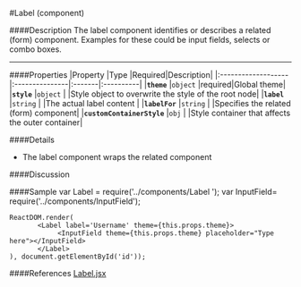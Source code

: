 #Label (component)

####Description
The label component identifies or describes a related (form) component. Examples for these could be input fields, selects or combo boxes.

---
####Properties
|Property            |Type            |Required|Description|
|:-------------------|:---------------|:-------|:----------|
|**`theme`**         |`object`        |required|Global theme|
|**`style`**         |`object`        |        |Style object to overwrite the style of the root node|
|**`label`**         |`string`        |        |The actual label content |
|**`labelFor`**      |`string`        |        |Specifies the related (form) component|
|**`customContainerStyle`** |`obj`    |        |Style container that affects the outer container|

####Details
* The label component wraps the related component

####Discussion

####Sample
    var Label = require('../components/Label ');
    var InputField= require('../components/InputField');

    ReactDOM.render(
           <Label label='Username' theme={this.props.theme}>
                <InputField theme={this.props.theme} placeholder="Type here"></InputField>
           </Label>
    ), document.getElementById('id'));

####References
[Label.jsx](https://github.ibm.com/IoT/iotf-react/blob/master/components/Dashboard/components/Label.jsx)

